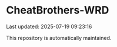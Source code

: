 # CheatBrothers-WRD

Last updated: 2025-07-19 09:23:16

This repository is automatically maintained.
